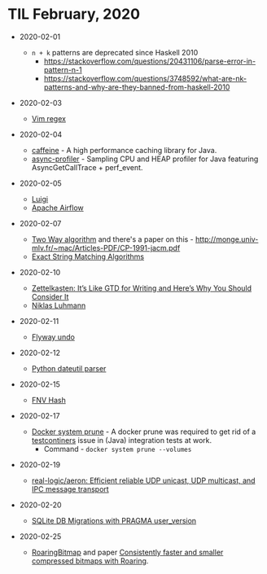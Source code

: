 # TIL February, 2020

- 2020-02-01
  - `n + k` patterns are deprecated since Haskell 2010
    - https://stackoverflow.com/questions/20431106/parse-error-in-pattern-n-1
    - https://stackoverflow.com/questions/3748592/what-are-nk-patterns-and-why-are-they-banned-from-haskell-2010

- 2020-02-03
  - [Vim regex](http://vimregex.com/)

- 2020-02-04
  - [caffeine](https://github.com/ben-manes/caffeine) - A high performance caching library for Java.
  - [async-profiler](https://github.com/jvm-profiling-tools/async-profiler) - Sampling CPU and HEAP profiler for Java featuring AsyncGetCallTrace + perf_event.

- 2020-02-05
  - [Luigi](https://luigi.readthedocs.io/en/stable/index.html)
  - [Apache Airflow](https://airflow.apache.org/)

- 2020-02-07
  - [Two Way algorithm](http://www-igm.univ-mlv.fr/~lecroq/string/node26.html)
    and there's a paper on this - <http://monge.univ-mlv.fr/~mac/Articles-PDF/CP-1991-jacm.pdf>
  - [Exact String Matching Algorithms](http://www-igm.univ-mlv.fr/~lecroq/string/index.html)

- 2020-02-10
  - [Zettelkasten: It’s Like GTD for Writing and Here’s Why You Should Consider It](https://writingcooperative.com/zettelkasten-its-like-gtd-for-writing-and-here-s-why-you-should-consider-it-7dddf02be394)
  - [Niklas Luhmann](https://en.wikipedia.org/wiki/Niklas_Luhmann)

- 2020-02-11
	- [Flyway undo](https://flywaydb.org/documentation/migrations#undo-migrations)

- 2020-02-12
	- [Python dateutil parser](https://dateutil.readthedocs.io/en/stable/parser.html)

- 2020-02-15
  - [FNV Hash](http://www.isthe.com/chongo/tech/comp/fnv/index.html)

- 2020-02-17
  - [Docker system prune](https://docs.docker.com/engine/reference/commandline/system_prune/) - A docker prune was required to get rid of a [testcontiners](https://www.testcontainers.org/) issue in (Java) integration tests at work.
    - Command - `docker system prune --volumes`

- 2020-02-19
  - [real-logic/aeron: Efficient reliable UDP unicast, UDP multicast, and IPC message transport](https://github.com/real-logic/aeron)

- 2020-02-20
  - [SQLite DB Migrations with PRAGMA user_version](https://levlaz.org/sqlite-db-migrations-with-pragma-user_version/)

- 2020-02-25
  - [RoaringBitmap](http://roaringbitmap.org/) and paper [Consistently faster and smaller compressed bitmaps with Roaring](https://arxiv.org/pdf/1603.06549.pdf).
